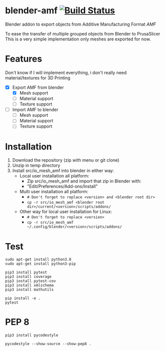
# blender-amf [![Build Status](https://travis-ci.com/GillesBouissac/blender-amf.svg?branch=master)](https://travis-ci.com/GillesBouissac/blender-amf)

Blender addon to export objects from Additive Manufacturing Format *AMF*

To ease the transfer of multiple grouped objects from Blender to PrusaSlicer
    This is a very simple implementation only meshes are exported for now.

# Features

Don't know if I will implement everything, i don't really need material/textures for 3D Printing

* [x] Export AMF from blender
  * [x] Mesh support
  * [ ] Material support
  * [ ] Texture support
* [ ] Import AMF to blender
  * [ ] Mesh support
  * [ ] Material support
  * [ ] Texture support

# Installation

1. Download the repository (zip with menu or git clone)
2. Unzip in temp directory
3. Install src/io_mesh_amf into blender in either way:
    * Local user installation all platform:
        * Zip src/io_mesh_amf and import that zip in Blender with:
        * "Edit/Preferences/Add-ons/Install"
    * Multi user installation all platform:
        * `# Don't forget to replace <version> and <blender root dir>`
        * `cp -r src/io_mesh_amf <blender root dir>/current/<version>/scripts/addons/`
    * Other way for local user installation for Linux:
        * `# Don't forget to replace <version>`
        * `cp -r src/io_mesh_amf ~/.config/blender/<version>/scripts/addons/`

# Test

```
sudo apt-get install python3.8
sudo apt-get install python3-pip

pip3 install pytest
pip3 install coverage
pip3 install pytest-cov
pip3 install xmlschema
pip3 install mathutils

pip install -e .
pytest
```

# PEP 8

```
pip3 install pycodestyle

pycodestyle --show-source --show-pep8 .
```


